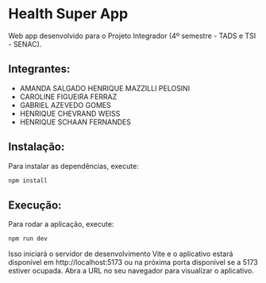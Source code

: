 # Health Super App

Web app desenvolvido para o Projeto Integrador (4º semestre - TADS e TSI - SENAC).

## Integrantes:
- AMANDA SALGADO HENRIQUE MAZZILLI PELOSINI
- CAROLINE FIGUEIRA FERRAZ
- GABRIEL AZEVEDO GOMES
- HENRIQUE CHEVRAND WEISS
- HENRIQUE SCHAAN FERNANDES

## Instalação:

Para instalar as dependências, execute:

```bash
npm install
```

## Execução:

Para rodar a aplicação, execute:

```bash
npm run dev
```
Isso iniciará o servidor de desenvolvimento Vite e o aplicativo estará disponível em http://localhost:5173 ou na próxima porta disponível se a 5173 estiver ocupada. Abra a URL no seu navegador para visualizar o aplicativo.